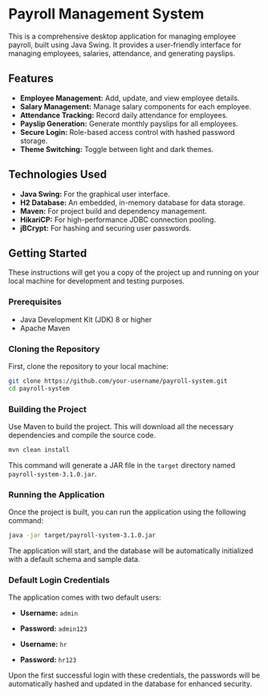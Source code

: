 # Payroll Management System

This is a comprehensive desktop application for managing employee payroll, built using Java Swing. It provides a user-friendly interface for managing employees, salaries, attendance, and generating payslips.

## Features

*   **Employee Management:** Add, update, and view employee details.
*   **Salary Management:** Manage salary components for each employee.
*   **Attendance Tracking:** Record daily attendance for employees.
*   **Payslip Generation:** Generate monthly payslips for all employees.
*   **Secure Login:** Role-based access control with hashed password storage.
*   **Theme Switching:** Toggle between light and dark themes.

## Technologies Used

*   **Java Swing:** For the graphical user interface.
*   **H2 Database:** An embedded, in-memory database for data storage.
*   **Maven:** For project build and dependency management.
*   **HikariCP:** For high-performance JDBC connection pooling.
*   **jBCrypt:** For hashing and securing user passwords.

## Getting Started

These instructions will get you a copy of the project up and running on your local machine for development and testing purposes.

### Prerequisites

*   Java Development Kit (JDK) 8 or higher
*   Apache Maven

### Cloning the Repository

First, clone the repository to your local machine:

```bash
git clone https://github.com/your-username/payroll-system.git
cd payroll-system
```

### Building the Project

Use Maven to build the project. This will download all the necessary dependencies and compile the source code.

```bash
mvn clean install
```

This command will generate a JAR file in the `target` directory named `payroll-system-3.1.0.jar`.

### Running the Application

Once the project is built, you can run the application using the following command:

```bash
java -jar target/payroll-system-3.1.0.jar
```

The application will start, and the database will be automatically initialized with a default schema and sample data.

### Default Login Credentials

The application comes with two default users:

*   **Username:** `admin`
*   **Password:** `admin123`

*   **Username:** `hr`
*   **Password:** `hr123`

Upon the first successful login with these credentials, the passwords will be automatically hashed and updated in the database for enhanced security.